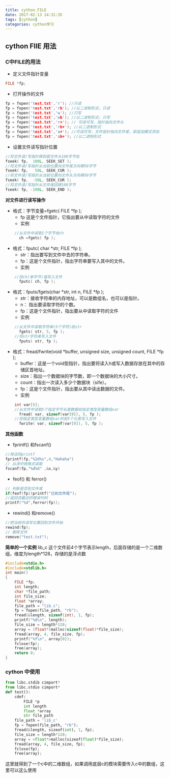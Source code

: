 ```yaml
---
title: cython_FILE
date: 2017-02-13 14:31:35
tags: [cython]
categories: cython学习
---
```

## cython FIlE 用法
### C中FILE的用法
* 定义文件指针变量
```cpp
FILE *fp;
```
* 打开操作的文件
```cpp
fp = fopen('test.txt','r'); //只读
fp = fopen('test.txt','rb'); //以二进制形式，只读
fp = fopen('test.txt','w'); //只写
fp = fopen('test.txt','wb'); //以二进制形式，只写
fp = fopen('test.txt','r+'); // 可读可写，指针指向文件头
fp = fopen('test.txt','rb+'); //以二进制形式
fp = fopen('test.txt','a+'); //可读可写，文件指针指向文件尾，即追加模式添加
fp = fopen('test.txt','ab+'); //以二进制形式
```
* 设置文件读写指针位置
``` cpp
//将文件读/写指针移到距文件头100字节处     
fseek( fp,  100L, SEEK_SET );
//将文件读/写指针从当前位置向文件尾方向移50字节  
fseek( fp,   50L, SEEK_CUR );                          
//将文件读/写指针从当前位置向文件头方向移50字节  
fseek( fp,  -50L, SEEK_CUR );  
//将文件读/写指针从文件尾回移100字节  
fseek( fp, -100L, SEEK_END );
```

**对文件进行读写操作**

* 格式：字节变量=fgetc( FILE *fp );
    * fp 这是个文件指针，它指出要从中读取字符的文件
    * 实例
```cpp
    //从文件中读取1个字节给ch     
      ch =fgetc( fp );  
```
<!-- more -->
* 格式：fputc( char *str, FILE *fp );
    * str：指出要写到文件中去的字符串。
    * fp：这是个文件指针，指出字符串要写入其中的文件。
    * 实例
```cpp
    //将ch(单字节)值写入文件     
      fputc( ch, fp );
```
* 格式：fputs/fgets(char *str, int n, FILE *fp );
    * str：接收字符串的内存地址，可以是数组名，也可以是指针。
    *   n： 指出要读取字符的个数。
    *  fp：这是个文件指针，指出要从中读取字符的文件
    *  实例
```cpp                       
    //从文件中读取字符串(5个字符)给str     
      fgets( str, 5, fp );   
    //将str字符串写入文件  
      fputs( str, fp );  
```
* 格式：fread/fwrite(void *buffer, unsigned size, unsigned count, FILE *fp );
    * buffer：这是一个void型指针，指出要将读入h或写入数据存放在其中的存储区首地址。
    * size：指出一个数据块的字节数，即一个数据块的大小尺寸。
    * count：指出一次读入多少个数据块（sife）。
    * fp：这是个文件指针，指出要从其中读出数据的文件。
    * 实例
```cpp
    int var[5];
    //从文件中读取5个指定字节长度数据给指定类型变量数组var     
      fread( var, sizeof(var[0]), 5, fp );                        
    //将指定类型变量数组var的前5个元素写入文件  
      fwrite( var, sizeof(var[0]), 5, fp );
```
**其他函数**
* fprintf() 和fscanf()
```cpp
//用法同printf
fprintf(fp,"%2d%s",4,"Hahaha")
// 从流中按格式读取
fscanf(fp,"%d%d" ,&x,&y)
```
* feof() 和 ferror()
```cpp
// 判断是否到文件尾
if(feof(fp))printf("已到文件尾");
//返回流最近的错误代码
printf("%d",ferror(fp)); 
```
* rewind() 和remove()
```cpp
//把当前的读写位置回到文件开始
rewind(fp); 
// 删除文件
remove("test.txt"); 
```
**简单的一个实例**
lib_c 这个文件前4个字节表示length，后面存储的是一个二维数组，维度为length*128，存储的是浮点数
```cpp
#include<stdio.h>
#include<stdlib.h>
int main()
{
    FILE *fp;
    int length;
    char *file_path;
    int file_size;
    float *array;
    file_path = "lib_c";
    fp = fopen(file_path, "rb");
    fread(&length, sizeof(int), 1, fp);
    printf("%d\n", length);
    file_size = length*128;
    array = (float*)malloc(sizeof(float)*file_size);
    fread(array, 4, file_size, fp);
    printf("%f\n", array[0]);
    fclose(fp);
    free(array);
    return 0;
}
```

### cython 中使用
``` python
from libc.stdib cimport*
from libc.stdio cimport*
def test():
    cdef:
        FILE *p
        int length
        float *array
        str file_path
    file_path = 'lib_c'
    fp = fopen(file_path, "rb");
    fread(&length, sizeof(int), 1, fp);
    file_size = length*128;
    array = <float*>malloc(sizeof(float)*file_size);
    fread(array, 4, file_size, fp);
    fclose(fp);
    free(array);
```
这里就得到了一个c中的二维数组，如果调用底层c的模块需要传入c中的数组，这里可以这么使用

